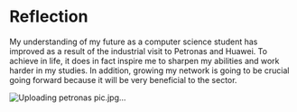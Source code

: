 # Reflection
My understanding of my future as a computer science student has improved as a result of the industrial visit to Petronas and Huawei. To achieve in life, it does in fact inspire me to sharpen my abilities and work harder in my studies. In addition, growing my network is going to be crucial going forward because it will be very beneficial to the sector.

![Uploading petronas pic.jpg…]()
